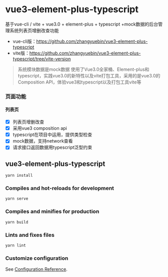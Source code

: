 # vue3-element-plus-typescript
基于vue-cli / vite + vue3.0 + element-plus + typescript +mock数据的后台管理系统列表页增删改查功能
- vue-cli版：https://github.com/zhangyuebin/vue3-element-plus-typescript
- vite版：https://github.com/zhangyuebin/vue3-element-plus-typescript/tree/vite-version
> 系统模块数据是mock数据
> 使用了Vue3.0全家桶、Element-plus和typescript，实践vue3.0的新特性以及vite打包工具，采用的是vue3.0的Composition API，体验vue3和typescript以及打包工具vite等
### 页面功能
#### 列表页
- [x] 列表页增删改查
- [x] 采用vue3 composition api 
- [x] typescript在项目中运用，提供类型检查
- [x] mock数据，支持network查看
- [x] 请求接口返回数据用typescript泛型约束

## vue3-element-plus-typescript
```
yarn install
```

### Compiles and hot-reloads for development
```
yarn serve
```

### Compiles and minifies for production
```
yarn build
```

### Lints and fixes files
```
yarn lint
```

### Customize configuration
See [Configuration Reference](https://cli.vuejs.org/config/).


